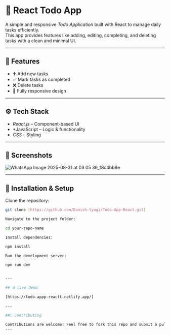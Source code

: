 # 📝 React Todo App

A simple and responsive *Todo Application* built with React to manage daily tasks efficiently.  
This app provides features like adding, editing, completing, and deleting tasks with a clean and minimal UI.

---

## 🚀 Features
- ➕ Add new tasks    
- ✅ Mark tasks as completed  
- ❌ Delete tasks  
- 📱 Fully responsive design  

---

## ⚙ Tech Stack
- *React.js* – Component-based UI  
- *JavaScript – Logic & functionality  
- *CSS* – Styling  

---

## 📸 Screenshots
![WhatsApp Image 2025-08-31 at 03 05 39_f8c4bb8e](https://github.com/user-attachments/assets/486bfe2d-ef68-4e1d-968b-e7c6758198c1)




---

## 📂 Installation & Setup

Clone the repository:
```bash
git clone [https://github.com/Danish-tyagi/Todo-App-React.git]

Navigate to the project folder:

cd your-repo-name

Install dependencies:

npm install

Run the development server:

npm run dev


---

## 🌐 Live Demo

[https://todo-appp-reactt.netlify.app/]

---

##🤝 Contributing

Contributions are welcome! Feel free to fork this repo and submit a pull request.
---

